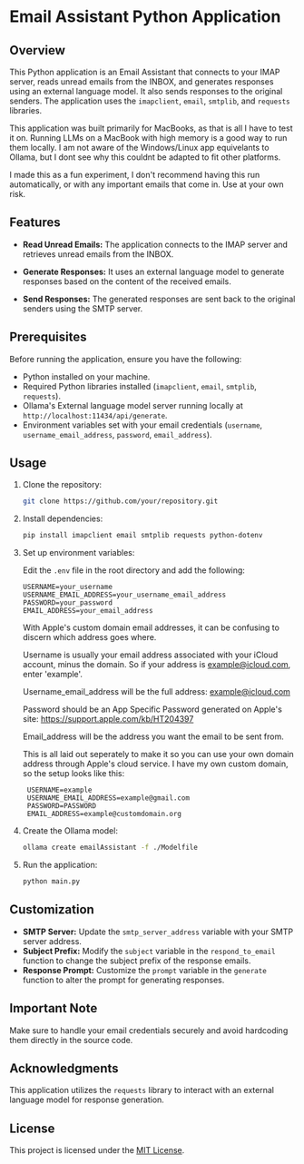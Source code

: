 # Email Assistant Python Application

## Overview

This Python application is an Email Assistant that connects to your IMAP server, reads unread emails from the INBOX, and generates responses using an external language model. It also sends responses to the original senders. The application uses the `imapclient`, `email`, `smtplib`, and `requests` libraries.

This application was built primarily for MacBooks, as that is all I have to test it on.  Running LLMs on a MacBook with high memory is a good way to run them locally.  I am not aware of the Windows/Linux app equivelants to Ollama, but I dont see why this couldnt be adapted to fit other platforms.

I made this as a fun experiment, I don't recommend having this run automatically, or with any important emails that come in.  Use at your own risk.

## Features

- **Read Unread Emails:** The application connects to the IMAP server and retrieves unread emails from the INBOX.

- **Generate Responses:** It uses an external language model to generate responses based on the content of the received emails.

- **Send Responses:** The generated responses are sent back to the original senders using the SMTP server.

## Prerequisites

Before running the application, ensure you have the following:

- Python installed on your machine.
- Required Python libraries installed (`imapclient`, `email`, `smtplib`, `requests`).
- Ollama's External language model server running locally at `http://localhost:11434/api/generate`.
- Environment variables set with your email credentials (`username`, `username_email_address`, `password`, `email_address`).

## Usage

1. Clone the repository:

    ```bash
    git clone https://github.com/your/repository.git
    ```

2. Install dependencies:

    ```bash
    pip install imapclient email smtplib requests python-dotenv
    ```

3. Set up environment variables:

     Edit the `.env` file in the root directory and add the following:

    ```dotenv
    USERNAME=your_username
    USERNAME_EMAIL_ADDRESS=your_username_email_address
    PASSWORD=your_password
    EMAIL_ADDRESS=your_email_address
    ```

    With Apple's custom domain email addresses, it can be confusing to discern which address goes where.

   Username is usually your email address associated with your iCloud account, minus the domain.  So if your address is example@icloud.com, enter 'example'.
   
   Username_email_address will be the full address: example@icloud.com

   Password should be an App Specific Password generated on Apple's site: https://support.apple.com/kb/HT204397

   Email_address will be the address you want the email to be sent from.

   This is all laid out seperately to make it so you can use your own domain address through Apple's cloud service.  I have my own custom domain, so the setup looks like this:
   ```
    USERNAME=example
    USERNAME_EMAIL_ADDRESS=example@gmail.com
    PASSWORD=PASSWORD
    EMAIL_ADDRESS=example@customdomain.org
   ```

5. Create the Ollama model:
    ```bash
    ollama create emailAssistant -f ./Modelfile
    ```
    
6. Run the application:

    ```bash
    python main.py
    ```

## Customization

- **SMTP Server:** Update the `smtp_server_address` variable with your SMTP server address.
- **Subject Prefix:** Modify the `subject` variable in the `respond_to_email` function to change the subject prefix of the response emails.
- **Response Prompt:** Customize the `prompt` variable in the `generate` function to alter the prompt for generating responses.

## Important Note

Make sure to handle your email credentials securely and avoid hardcoding them directly in the source code.

## Acknowledgments

This application utilizes the `requests` library to interact with an external language model for response generation.

## License

This project is licensed under the [MIT License](LICENSE).

